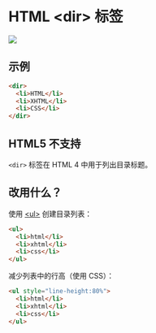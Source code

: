 HTML \<dir> 标签
===

[![](https://shields.io/badge/HTML5-已弃用/过时-yellow?logo=HTML5)](https://caniuse.com/?search=<dir>)

## 示例

```html idoc:preview:iframe
<dir>
  <li>HTML</li>
  <li>XHTML</li>
  <li>CSS</li>
</dir>
```

## HTML5 不支持

`<dir>` 标签在 HTML 4 中用于列出目录标题。

## 改用什么？

使用 [\<ul>](./ul.md) 创建目录列表：

```html idoc:preview:iframe
<ul>
  <li>html</li>
  <li>xhtml</li>
  <li>css</li>
</ul> 
```

减少列表中的行高（使用 CSS）：

```html idoc:preview:iframe
<ul style="line-height:80%">
  <li>html</li>
  <li>xhtml</li>
  <li>css</li>
</ul>
```
